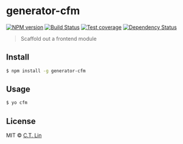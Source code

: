 # generator-cfm

[![NPM version][npm-image]][npm-url]
[![Build Status][travis-image]][travis-url]
[![Test coverage][coveralls-image]][coveralls-url]
[![Dependency Status][david_img]][david_site]

> Scaffold out a frontend module

## Install

```sh
$ npm install -g generator-cfm
```

## Usage

```sh
$ yo cfm
```

## License

MIT © [C.T. Lin](https://github.com/chentsulin)

[npm-image]: https://badge.fury.io/js/generator-cfm.svg
[npm-url]: https://npmjs.org/package/generator-cfm
[travis-image]: https://travis-ci.org/chentsulin/generator-cfm.svg
[travis-url]: https://travis-ci.org/chentsulin/generator-cfm
[coveralls-image]: https://coveralls.io/repos/chentsulin/generator-cfm/badge.svg?branch=master&service=github
[coveralls-url]: https://coveralls.io/r/chentsulin/generator-cfm?branch=master
[david_img]: https://david-dm.org/chentsulin/generator-cfm.svg
[david_site]: https://david-dm.org/chentsulin/generator-cfm
